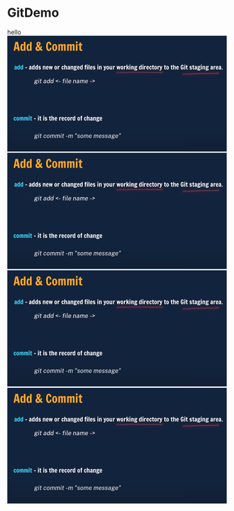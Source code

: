 # GitDemo

hello
<hey>![Alt text](image.png)![c](image-1.png)
<hey>![Alt text](image.png)![cv](image-1.png)